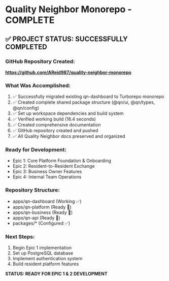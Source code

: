 # Quality Neighbor Monorepo - COMPLETE

## ✅ PROJECT STATUS: SUCCESSFULLY COMPLETED

### GitHub Repository Created:
**https://github.com/AReid987/quality-neighbor-monorepo**

### What Was Accomplished:
1. ✅ Successfully migrated existing qn-dashboard to Turborepo monorepo
2. ✅ Created complete shared package structure (@qn/ui, @qn/types, @qn/config)
3. ✅ Set up workspace dependencies and build system
4. ✅ Verified working build (16.4 seconds)
5. ✅ Created comprehensive documentation
6. ✅ GitHub repository created and pushed
7. ✅ All Quality Neighbor docs preserved and organized

### Ready for Development:
- Epic 1: Core Platform Foundation & Onboarding
- Epic 2: Resident-to-Resident Exchange
- Epic 3: Business Owner Features
- Epic 4: Internal Team Operations

### Repository Structure:
- apps/qn-dashboard (Working ✅)
- apps/qn-platform (Ready 🔄)
- apps/qn-business (Ready 🔄)
- apps/qn-api (Ready 🔄)
- packages/* (Configured ✅)

### Next Steps:
1. Begin Epic 1 implementation
2. Set up PostgreSQL database
3. Implement authentication system
4. Build resident platform features

**STATUS: READY FOR EPIC 1 & 2 DEVELOPMENT**
